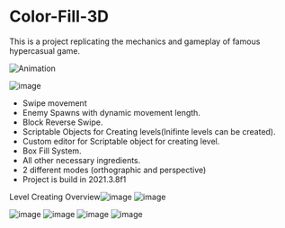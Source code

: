 # Color-Fill-3D
This is a project replicating the mechanics and gameplay of famous hypercasual game.

![Animation](https://user-images.githubusercontent.com/13573647/185429920-a1273187-767a-44f5-9496-694fb6c56f71.gif)

![image](https://user-images.githubusercontent.com/13573647/185427617-7e322880-1c62-427d-9516-2020d176d72b.png)

* Swipe movement
* Enemy Spawns with dynamic movement length.
* Block Reverse Swipe.
* Scriptable Objects for Creating levels(Inifinte levels can be created).
* Custom editor for Scriptable object for creating level.
* Box Fill System.
* All other necessary ingredients.
* 2 different modes (orthographic and perspective)
* Project is build in 2021.3.8f1

Level Creating Overview![image](https://user-images.githubusercontent.com/13573647/185428494-808359df-f301-4415-a018-a89cf31e46e1.png)
![image](https://user-images.githubusercontent.com/13573647/185428529-97a23337-2157-4e0f-8684-4e11af3554fd.png)

 ![image](https://user-images.githubusercontent.com/13573647/185428694-e87f63b3-de9d-4c0a-a904-588437cd36dd.png)
 ![image](https://user-images.githubusercontent.com/13573647/185428728-4f307bd4-4701-47da-83a7-af5ecc9b172c.png)
 ![image](https://user-images.githubusercontent.com/13573647/185428809-868ec583-30a4-465e-8398-53a4545b87d6.png)
 ![image](https://user-images.githubusercontent.com/13573647/185428775-e7e50aea-e5d7-40cb-99de-af8d9ec7bb50.png)














